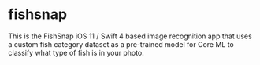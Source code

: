 # fishsnap
This is the FishSnap iOS 11 / Swift 4 based image recognition app that uses a custom fish category dataset as a pre-trained model for Core ML to classify what type of fish is in your photo.
